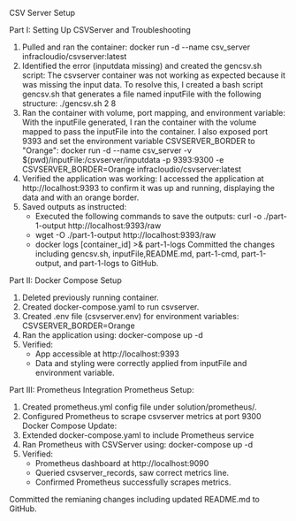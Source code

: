 CSV Server Setup

Part I: Setting Up CSVServer and Troubleshooting
1. Pulled and ran the container: docker run -d --name csv_server infracloudio/csvserver:latest
2. Identified the error (inputdata missing) and created the gencsv.sh script: The csvserver container was not working as expected because it was missing the input data. To resolve this, I created a bash script gencsv.sh that generates a file named inputFile with the following structure: ./gencsv.sh 2 8
3. Ran the container with volume, port mapping, and environment variable: With the inputFile generated, I ran the container with the volume mapped to pass the inputFile into the container. I also exposed port 9393 and set the environment variable CSVSERVER_BORDER to "Orange": docker run -d --name csv_server -v $(pwd)/inputFile:/csvserver/inputdata -p 9393:9300 -e CSVSERVER_BORDER=Orange infracloudio/csvserver:latest
4. Verified the application was working: I accessed the application at http://localhost:9393 to confirm it was up and running, displaying the data and with an orange border.
5. Saved outputs as instructed:
    * Executed the following commands to save the outputs: curl -o ./part-1-output http://localhost:9393/raw
    * wget -O ./part-1-output http://localhost:9393/raw
    * docker logs [container_id] >& part-1-logs
Committed the changes including gencsv.sh, inputFile,README.md, part-1-cmd, part-1-output, and part-1-logs to GitHub.

Part II: Docker Compose Setup
1. Deleted previously running container.
2. Created docker-compose.yaml to run csvserver.
3. Created .env file (csvserver.env) for environment variables: CSVSERVER_BORDER=Orange
4. Ran the application using: docker-compose up -d
5. Verified:
    * App accessible at http://localhost:9393
    * Data and styling were correctly applied from inputFile and environment variable.

Part III: Prometheus Integration
Prometheus Setup:
1. Created prometheus.yml config file under solution/prometheus/.
2. Configured Prometheus to scrape csvserver metrics at port 9300
Docker Compose Update:
1. Extended docker-compose.yaml to include Prometheus service
2. Ran Prometheus with CSVServer using: docker-compose up -d
3. Verified:
    * Prometheus dashboard at http://localhost:9090
    * Queried csvserver_records, saw correct metrics line.
    * Confirmed Prometheus successfully scrapes metrics.

Committed the remianing changes  including updated README.md  to GitHub.
